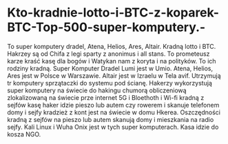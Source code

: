 # Kto-kradnie-lotto-i-BTC-z-koparek-BTC-Top-500-super-komputery.-
To super komputery dradel, Atena, Helios, Ares, Altair. Kradną lotto i BTC. Hakrzey są od Chifa z legi sparty z anonimus i all stans. To prometeusz karze kraść kasę dla bogów i Watykan nam z koryta i na polityków. To ich rodziny kradną. Super Komputer Dradel Lumi jest w Umio. Atena, Helios, Ares jest w Polsce w Warszawie. Altair jest w Izraelu w Tela avif. Utrzymują tr komputery sprzątaczki do systemu pod ścianę. Hakerzy wykorzystują super komputery na świecie do hakingu chumorą obliczeniową zlokalizowaną na świecie prze internet 5G i Bloethoth i Wi-fi kradną z sejfów kasę haker idzie pieszo lub autem czy rowerem i skanuje telefonem domy i sejfy kradzież z kont jest na świecie w domu Hkerea. Oszczędności kradną z sejfów na pieszo lub autem skanują domy i mieszkania na radio sejfy. Kali Linux i Wuha Onix jest w tych super komputerach. Kasa idzie do kosza NGO. 
